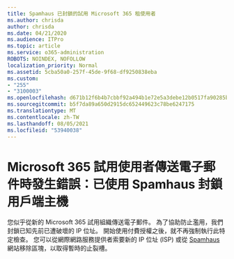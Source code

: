 ```yaml
---
title: Spamhaus 已封鎖的試用 Microsoft 365 租使用者
ms.author: chrisda
author: chrisda
ms.date: 04/21/2020
ms.audience: ITPro
ms.topic: article
ms.service: o365-administration
ROBOTS: NOINDEX, NOFOLLOW
localization_priority: Normal
ms.assetid: 5cba50a0-257f-45de-9f68-df9250838eba
ms.custom:
- "255"
- "3100003"
ms.openlocfilehash: d671b12f6b4b7cbbf92a494b1e72e5a3debe12b0517fa90285b1d4664d5486a4
ms.sourcegitcommit: b5f7da89a650d2915dc652449623c78be6247175
ms.translationtype: MT
ms.contentlocale: zh-TW
ms.lasthandoff: 08/05/2021
ms.locfileid: "53940038"
---
```

# <a name="error-when-a-microsoft-365-trial-user-sends-email-client-host-blocked-using-spamhaus"></a>Microsoft 365 試用使用者傳送電子郵件時發生錯誤：已使用 Spamhaus 封鎖用戶端主機

您似乎從新的 Microsoft 365 試用組織傳送電子郵件。 為了協助防止濫用，我們封鎖已知先前已遭破壞的 IP 位址。 開始使用付費授權之後，就不再強制執行此特定檢查。 您可以從網際網路服務提供者索要新的 IP 位址 (ISP) 或從 [Spamhaus](https://go.microsoft.com/fwlink/p/?linkid=123245) 網站移除區塊，以取得暫時的止裂槽。
